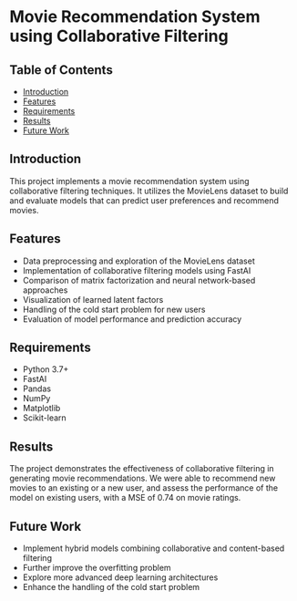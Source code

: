 # Movie Recommendation System using Collaborative Filtering

## Table of Contents
- [Introduction](#introduction)
- [Features](#features)
- [Requirements](#requirements)
- [Results](#results)
- [Future Work](#future-work)

## Introduction

This project implements a movie recommendation system using collaborative filtering techniques. It utilizes the MovieLens dataset to build and evaluate models that can predict user preferences and recommend movies.

## Features

- Data preprocessing and exploration of the MovieLens dataset
- Implementation of collaborative filtering models using FastAI
- Comparison of matrix factorization and neural network-based approaches
- Visualization of learned latent factors
- Handling of the cold start problem for new users
- Evaluation of model performance and prediction accuracy

## Requirements

- Python 3.7+
- FastAI
- Pandas
- NumPy
- Matplotlib
- Scikit-learn

## Results

The project demonstrates the effectiveness of collaborative filtering in generating movie recommendations. We were able to recommend new movies to an existing or a new user, and assess the performance of the model on existing users, with a MSE of 0.74 on movie ratings. 

## Future Work

- Implement hybrid models combining collaborative and content-based filtering
- Further improve the overfitting problem
- Explore more advanced deep learning architectures
- Enhance the handling of the cold start problem
